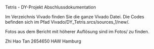 Tetris - DY-Projekt 
Abschlussdokumentation

Im Verzeichnis Vivado finden Sie die ganze Vivado Datei. Die Codes befinden sich im Pfad Vivado/DY_Tetris.srcs/sources_1/new/.

Fotos aus dem Bericht mit höherer Auflösung sind im Fotos/ zu finden.

Zhi Hao Tan 
2654650
HAW Hamburg
